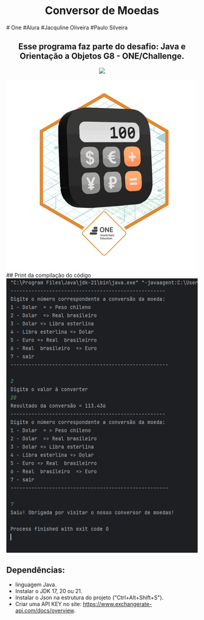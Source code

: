 
<h1 align="center"> Conversor de Moedas </h1>
# One #Alura #Jacquline Oliveira #Paulo Silveira

<h2 align= "center"> Esse programa faz parte do desafio: Java e Orientação a Objetos G8 - ONE/Challenge.</h2>
<p align="center">

<img loading="lazy" src="http://img.shields.io/static/v1?label=PROGRAMA&message=CONVERSOR-DE-MOEDAS&color=GREEN&style=for-the-badge"/>
</p>
<img src="https://github.com/terezafcsousa2/ConversorDeMoedas/blob/main/assets/Badge-Conversor.png" alt= "Badge">
## Print da compilação do código

<img src="https://github.com/terezafcsousa2/ConversorDeMoedas/blob/main/assets/print_da-Compilacao.png" alt=" Print da compilação do código" >

 ## Dependências:
 
 * linguagem Java.
 * Instalar o JDK 17, 20 ou 21.
 * Instalar o Json na estrutura do projeto ("Ctrl+Alt+Shift+S").
 * Criar uma API KEY no site: https://www.exchangerate-api.com/docs/overview.

 
